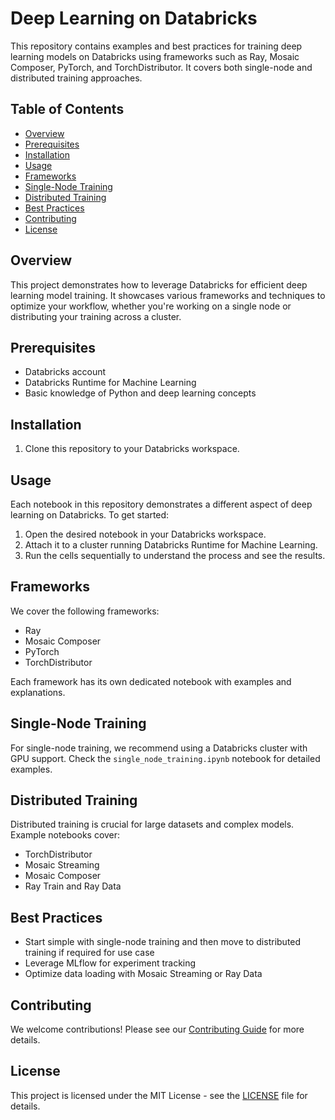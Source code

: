 # Deep Learning on Databricks

This repository contains examples and best practices for training deep learning models on Databricks using frameworks such as Ray, Mosaic Composer, PyTorch, and TorchDistributor. It covers both single-node and distributed training approaches.

## Table of Contents

- [Overview](#overview)
- [Prerequisites](#prerequisites)
- [Installation](#installation)
- [Usage](#usage)
- [Frameworks](#frameworks)
- [Single-Node Training](#single-node-training)
- [Distributed Training](#distributed-training)
- [Best Practices](#best-practices)
- [Contributing](#contributing)
- [License](#license)

## Overview

This project demonstrates how to leverage Databricks for efficient deep learning model training. It showcases various frameworks and techniques to optimize your workflow, whether you're working on a single node or distributing your training across a cluster.

## Prerequisites

- Databricks account
- Databricks Runtime for Machine Learning
- Basic knowledge of Python and deep learning concepts

## Installation

1. Clone this repository to your Databricks workspace.

## Usage

Each notebook in this repository demonstrates a different aspect of deep learning on Databricks. To get started:

1. Open the desired notebook in your Databricks workspace.
2. Attach it to a cluster running Databricks Runtime for Machine Learning.
3. Run the cells sequentially to understand the process and see the results.

## Frameworks

We cover the following frameworks:

- Ray
- Mosaic Composer
- PyTorch
- TorchDistributor

Each framework has its own dedicated notebook with examples and explanations.

## Single-Node Training

For single-node training, we recommend using a Databricks cluster with GPU support. Check the `single_node_training.ipynb` notebook for detailed examples.

## Distributed Training

Distributed training is crucial for large datasets and complex models. Example notebooks cover:

- TorchDistributor
- Mosaic Streaming
- Mosaic Composer
- Ray Train and Ray Data

## Best Practices

- Start simple with single-node training and then move to distributed training if required for use case
- Leverage MLflow for experiment tracking
- Optimize data loading with Mosaic Streaming or Ray Data

## Contributing

We welcome contributions! Please see our [Contributing Guide](CONTRIBUTING.md) for more details.

## License

This project is licensed under the MIT License - see the [LICENSE](LICENSE) file for details.

